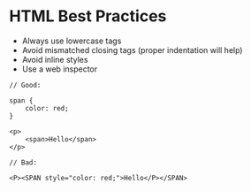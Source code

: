 # HTML Best Practices

* Always use lowercase tags
* Avoid mismatched closing tags (proper indentation will help)
* Avoid inline styles
* Use a web inspector

```
// Good:

span {
	color: red;
}

<p>
	<span>Hello</span>
</p>

// Bad:

<P><SPAN style="color: red;">Hello</P></SPAN>

```